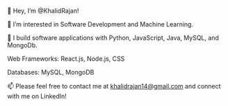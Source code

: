 👋 Hey, I’m @KhalidRajan!


👀 I’m interested in Software Development and Machine Learning.

🔨 I build software applications with Python, JavaScript, Java, MySQL, and MongoDb.

Web Frameworks: React.js, Node.js, CSS

Databases: MySQL, MongoDB


📫 Please feel free to contact me at khalidrajan14@gmail.com and connect with me on LinkedIn!

<!---
KhalidRajan/KhalidRajan is a ✨ special ✨ repository because its `README.md` (this file) appears on your GitHub profile.
You can click the Preview link to take a look at your changes.
--->
